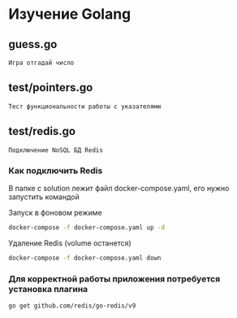 # Изучение Golang

## guess.go
``
Игра отгадай число
``

## test/pointers.go
``
Тест функциональности работы с указателями
``

## test/redis.go
``
Подключение NoSQL БД Redis
``

### Как подключить Redis

В папке с solution лежит файл docker-compose.yaml, его нужно запустить командой

Запуск в фоновом режиме
```bash
docker-compose -f docker-compose.yaml up -d
```

Удаление Redis (volume останется)
```bash
docker-compose -f docker-compose.yaml down
```

### Для корректной работы приложения потребуется установка плагина

```bash
go get github.com/redis/go-redis/v9
```